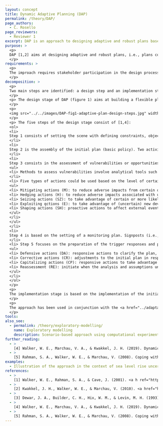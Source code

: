 ```yaml
---
layout: concept
title: Dynamic Adaptive Planning (DAP)
permalink: /theory/DAP/
page_authors:
  - C. Rosello
page_reviewers:
  - Reviewer 1
excerpt: DAP is an approach to designing adaptive and robust plans based on concepts associated with Assumption-Based Planning (ABP) in which a plan is valid under an assertion (assumption) made about future conditions. The approach is also known as (Dynamic) Adaptive Policymaking.
purpose: >
  <p> 
  DAP [1,2] aims at designing adaptive and robust plans, i.e., plans considering actions to implement immediately (near-term actions) and in the future (alternative actions) to cope with <a href="../multiple-plausible-futures/">multiple plausible futures </a>. 
  </p>
requirements: >
  <p>
  The improach requires stakeholder participation in the design process [1,4,5] and a explicit monitoring plan to evaluate the plan/policy performance post-implementation [4,5].  
  </p>
decomposition: >
  <p>
  Two main steps are identified: a design step and an implementation step [4]. 
  </p>
  <p> The design stage of DAP (figure 1) aims at building a flexible plan, able to adapt to future conditions and reduce the vulnerabilities of the assumptions underlying the plan [1,4]. 
  </p>
  <p>
  <img src="../../images/DAP-fig1-adaptive-plan-design-steps.jpg" width=70% alt="The five steps to design the adaptive plan: 1) stage setting, 2) assembling the initial plan, 3) increasing the robustness of the initial plan, 4) setting up the monitoring system and 5) preparing the trigger responses".>
  </p>
  <p> The five steps of the design stage consist of [1,4]: 
  <ol>
  <li>
  Step 1 consists of setting the scene with defining constraints, objectives, definition of success for the objectives and plausible actions. The definition of success is based on the specification of objectives and constraints (e.g., economic, emission loads) that stakeholders, involved in the planning design stage, would find acceptable.
  </li>
  <li>
  Step 2 is the assembly of the initial plan (basic policy). Two activities are considered: 1) the specification of the policy actions to achieve the objectives, and 2) the explicit outline of the necessary conditions of success (in terms of acceptable outcomes or results). The last activity is of importance to later identify vulnerabilities, signposts and triggers. 
  </li>
  <li>
  Step 3 consists in the assessment of vulnerabilities or opportunities for the policy and identification of actions to improve the robustness of the initial plan.  
  <ul>
  <li> Methods to assess vulnerabilities involve analytical tools such as Exploratory Modelling and Assessment (EMA), scenario analysis or expert opinions using SWOT (Strengths, Weaknesses, Opportunities, Threats) analysis.
  </li>
  <li> Five types of actions could be used based on the level of certainty regarding vulnerabilities or to proactively deal with external events and consist of:
  <ul>
  <li> Mitigating actions (M): to reduce adverse impacts from certain or more likely vulnerabilities </li>
  <li> Hedging actions (H): to reduce adverse impacts associated with uncertain vulnerabilities </li>
  <li> Seizing actions (SZ): to take advantage of certain or more likely opportunities </li>
  <li> Exploiting qctions (E): to take advantage of (uncertain) new developments to enhance the plan chance of success </li>
  <li> Shaping actions (SH): proactive actions to affect external events or conditions that could reduce the risks of failure or increase the chance of success of the plan </li>
  </ul>
  </li>
  </ul> 
  </li>
  <li>
  Step 4 is based on the setting of a monitoring plan. Signposts (i.e., variables to monitor) are designed based on the identification of the necessary conditions of success for the plan. Additionnally, the threshold values (triggers) for considering new actions (including contingency actions) to support the plan successful achievement need to be specifically defined. Overall, the monitoring stage in DAP is what allow for the flexibility and adaptivity of the plan.
  </li>
  <li> Step 5 focuses on the preparation of the trigger responses and provides directions regarding the conditions to consider for implementing contingency actions post-implementation of the plan. These contingency actions are defined over the duration of the plan and their preparation include financial and legal pre-requirements, blueprint design for engineering work or case study analysis, among examples. Four types of contingency actions could be considered:
  <ul>
  <li> Defensive actions (DA): responsive actions to clarify the plan, preserve its benefits or meet outside challenges in response to specific triggers, but leaving the initial plan unchanged. </li>
  <li> Corrective actions (CR): adjustments to the initial plan in response to specific triggers. </li>
  <li> Capitalizing actions (CP): responsive actions to take advantage of opportunities to improve the initial plan performance. </li>
  <li> Reassessment (RE): initiate when the analysis and assumptions underpinning the plan are no longer valid. </li>
  </ul>
  </li>
  </ol>
  </p>
  <p> 
  The implementation stage is based on the implementation of the initial plan set up in step 2 of the design process, followed by adaptive actions (step 3) according to how future conditions may unfold, and the establishment of the monitoring plan (step 4). Contingency actions (step 5) are considered post-implementation of the plan based on signposts' trigger events.
  </p>
  <p>
  The approach has been used in conjunction with the <a href="../adaptation-pathways/"> adaptation pathways </a> to design the  <a href="../DAPP/"> DAPP </a> approach, another <a href="../dmdu/"> DMDU </a> approach.
  </p>
tools:
also_see:
  - permalink: /theory/exploratory-modelling/
    name: Exploratory modelling
    description: Scenario-based approach using computational experiments to analyse complex and uncertain issues and support decisions.
further_reading:
  - >
    [4] Walker, W. E., Marchau, V. A., & Kwakkel, J. H. (2019). Dynamic Adaptive Planning (DAP). In Decision Making under Deep Uncertainty (pp. 53–69). Springer, Cham.
  - >
    [5] Rahman, S. A., Walker, W. E., & Marchau, V. (2008). Coping with uncertainties about climate change in infrastructure planning–an adaptive policymaking approach. Ecorys and Delft University of Technology: Delft, The Netherlands.
examples:
  - Illustration of the approach in the context of sea level rise uncertainty in The Netherlands [5].
references:
  - >
    [1] Walker, W. E., Rahman, S. A., & Cave, J. (2001). <a h ref="https://doi.org/10.1016/S0377-2217(00)00071-0">Adaptive policies, policy analysis, and policy-making.</a> Complex Societal Problems, 128(2), 282–289.
  - >
    [2] Kwakkel, J. H., Walker, W. E., & Marchau, V. (2010). <a href="https://doi.org/10.18757/ejtir.2010.10.3.2891"> Adaptive airport strategic planning. </a> European Journal of Transport and Infrastructure Research, 10(3).
  - >
    [3] Dewar, J. A., Builder, C. H., Hix, W. M., & Levin, M. H. (1993). Assumption-based planning; a planning tool for very uncertain times (No. ADA282517). RAND CORP SANTA MONICA CA.
  - >
    [4] Walker, W. E., Marchau, V. A., & Kwakkel, J. H. (2019). Dynamic Adaptive Planning (DAP). In Decision Making under Deep Uncertainty (pp. 53–69). Springer, Cham.
  - >
    [5] Rahman, S. A., Walker, W. E., & Marchau, V. (2008). Coping with uncertainties about climate change in infrastructure planning–an adaptive policymaking approach. Ecorys and Delft University of Technology: Delft, The Netherlands.
---
```

